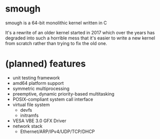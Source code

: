 # smough

smough is a 64-bit monolithic kernel written in C

It's a rewrite of an older kernel started in 2017 which over the years has degraded into such a horrible mess that it's easier to write a new kernel from scratch rather than trying to fix the old one.

# (planned) features

* unit testing framework
* amd64 platform support
* symmetric multiprocessing
* preemptive, dynamic priority-based multitasking
* POSIX-compliant system call interface
* virtual file system
   * devfs
   * initramfs
* VESA VBE 3.0 GFX Driver
* network stack
   * Ethernet/ARP/IPv4/UDP/TCP/DHCP
